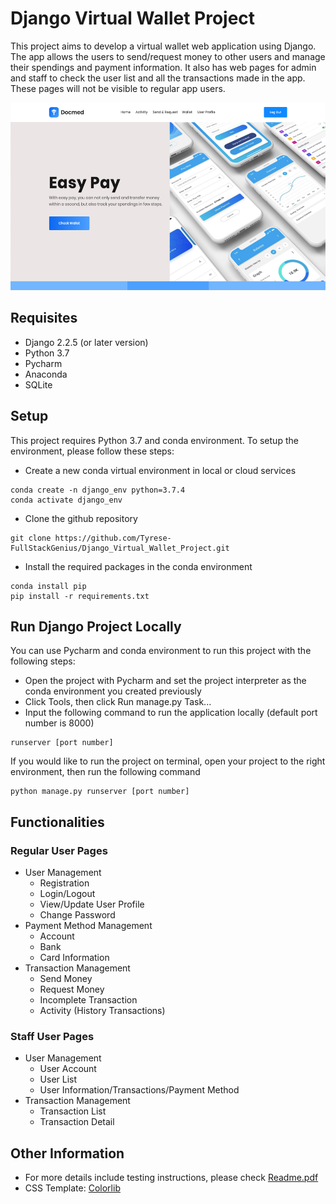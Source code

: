 # Django Virtual Wallet Project
This project aims to develop a virtual wallet web application using Django. The app allows the users to send/request money to other users and manage their spendings and payment information. It also has web pages for admin and staff to check the user list and all the transactions made in the app. These pages will not be visible to regular app users. <br>

<img src="https://github.com/Tyrese-FullStackGenius/Django_Virtual_Wallet_Project/blob/main/screenshot.png" width="550" height="300" />

## Requisites
- Django 2.2.5 (or later version)
- Python 3.7
- Pycharm 
- Anaconda
- SQLite

## Setup
This project requires Python 3.7 and conda environment. To setup the environment, please follow these steps:
- Create a new conda virtual environment in local or cloud services
```
conda create -n django_env python=3.7.4 
conda activate django_env 
```
- Clone the github repository
```
git clone https://github.com/Tyrese-FullStackGenius/Django_Virtual_Wallet_Project.git
```
- Install the required packages in the conda environment
```
conda install pip
pip install -r requirements.txt
```

## Run Django Project Locally
You can use Pycharm and conda environment to run this project with the following steps:
- Open the project with Pycharm and set the project interpreter as the conda environment you created previously
- Click Tools, then click Run manage.py Task... 
- Input the following command to run the application locally (default port number is 8000)
```
runserver [port number]
``` 
If you would like to run the project on terminal, open your project to the right environment, then run the following command
```
python manage.py runserver [port number]
```

## Functionalities
### Regular User Pages
- User Management
  - Registration
  - Login/Logout
  - View/Update User Profile
  - Change Password
- Payment Method Management
  - Account
  - Bank
  - Card Information
- Transaction Management 
  - Send Money
  - Request Money
  - Incomplete Transaction
  - Activity (History Transactions)
  
### Staff User Pages
- User Management
  - User Account
  - User List
  - User Information/Transactions/Payment Method
- Transaction Management
  - Transaction List
  - Transaction Detail

## Other Information
- For more details include testing instructions, please check [Readme.pdf](https://github.com/gillian850413/Django_Virtual_Wallet/blob/master/chiang_pinhuey_final_project/README.pdf) 
- CSS Template: [Colorlib](https://colorlib.com)

